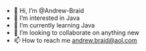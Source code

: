 - 👋 Hi, I’m @Andrew-Braid
- 👀 I’m interested in Java
- 🌱 I’m currently learning Java
- 💞️ I’m looking to collaborate on anything new
- 📫 How to reach me andrew.braid@aol.com

<!---
Andrew-Braid/Andrew-Braid is a ✨ special ✨ repository because its `README.md` (this file) appears on your GitHub profile.
You can click the Preview link to take a look at your changes.
--->
